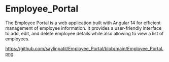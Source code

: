 # Employee_Portal
The Employee Portal is a web application built with Angular 14 for efficient management of employee information. It provides a user-friendly interface to add, edit, and delete employee details while also allowing  to view a list of employees.

https://github.com/saylinpatil/Employee_Portal/blob/main/Employee_Portal.png
